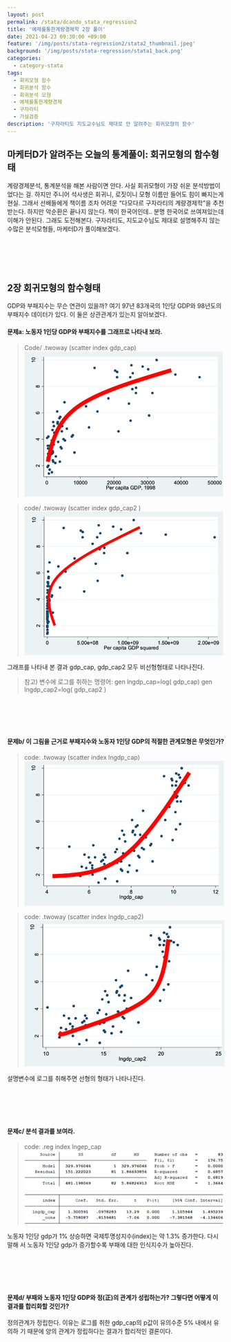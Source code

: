 ```yaml
---
layout: post
permalink: /stata/dcando_stata_regression2
title: '예제를통한계량경제학 2장 풀이'
date: 2021-04-23 09:30:00 +09:00
feature: '/img/posts/stata-regression2/stata2_thumbnail.jpeg'
background: '/img/posts/stata-regression/stata1_back.png'
categories:
  - category-stata
tags:
  - 회귀모형 함수
  - 회귀분석 함수
  - 회귀분석 모형
  - 예제를통한계량경제
  - 구자라티
  - 가설검증
description: '구자라티도 지도교수님도 제대로 안 알려주는 회귀모형의 함수'
---
```



## 마케터D가 알려주는 오늘의 통계풀이: 회귀모형의 함수형태

계량경제분석, 통계분석을 해본 사람이면 안다. 사실 회귀모형이 가장 쉬운 분석방법이었다는 걸.
하지만 주니어 석사생은 회귀니, 로짓이니 모형 이름만 들어도 힘이 빠지는게 현실.
그래서 선배들에게 책이름 조차 어려운 “다모다르 구자라티의 계량경제학”을 추천받는다.
하지만 악순환은 끝나지 않는다. 책이 한국어인데.. 분명 한국어로 쓰여져있는데 이해가 안된다.
그래도 도전해본다. 구자라티도, 지도교수님도 제대로 설명해주지 않는 수많은 분석모형들,  마케터D가 풀이해보겠다.

<br>
<br>
<br>
<br>

## 2장 회귀모형의 함수형태
GDP와 부패지수는 무슨 연관이 있을까? 여기 97년 83개국의 1인당 GDP와 98년도의 부패지수 데이터가 있다. 이 둘은 상관관계가 있는지 알아보겠다.

#### 문제a: 노동자 1인당 GDP와 부패지수를 그래프로 나타내 보라.
  > Code/ .twoway (scatter index gdp_cap)
![이미지1](/img/posts/stata-regression2/img1.png)

> code/ .twoway (scatter index gdp_cap2 )
![이미지1](/img/posts/stata-regression2/img2.png)

그래프를 나타내 본 결과 gdp_cap, gdp_cap2 모두 비선형형태로 나타나진다.
> 참고) 변수에 로그를 취하는 명령어:
gen lngdp_cap=log( gdp_cap) gen
lngdp_cap2=log( gdp_cap2 )

<br>
<br>
<br>
<br>

#### 문제b/ 이 그림을 근거로 부패지수와 노동자 1인당 GDP의 적절한 관계모형은 무엇인가?

> code: .twoway (scatter index lngdp_cap)
![이미지1](/img/posts/stata-regression2/img3.png)

> code: .twoway (scatter index lngdp_cap2)
![이미지1](/img/posts/stata-regression2/img4.png)

설명변수에 로그를 취해주면 선형의 형태가 나타나진다.

<br>
<br>
<br>
<br>

#### 문제c/ 분석 결과를 보여라.
> code: .reg index lngep_cap
![이미지1](/img/posts/stata-regression2/img5.png)

노동자 1인당 gdp가 1% 상승하면 국제투명성지수(index)는 약 1.3% 증가한다.
다시 말해 서 노동자 1인당 gdp가 증가할수록 부패에 대한 인식지수가 높아진다.

<br>
<br>
<br>
<br>


#### 문제d/ 부패와 노동자 1인당 GDP와 정(正)의 관계가 성립하는가? 그렇다면 어떻게 이 결과를 합리화할 것인가?
 정의관계가 정립한다. 이유는 로그를 취한 gdp_cap의 p값이 유의수준 5% 내에서 유의하 기 때문에 양의 관계가 정립하다는 결과가 합리적인 결론이다.

 <br>
 <br>
 <br>
 <br>
